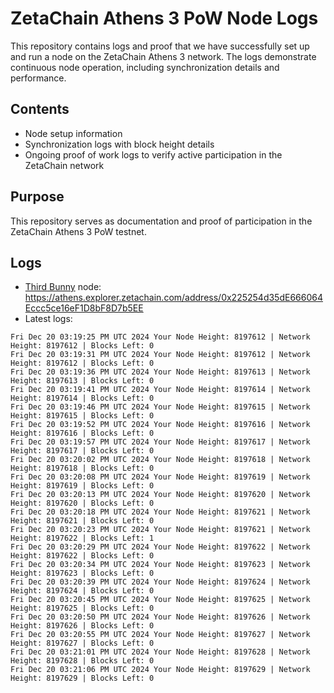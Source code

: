 # ZetaChain Athens 3 PoW Node Logs
This repository contains logs and proof that we have successfully set up and run a node on the ZetaChain Athens 3 network. The logs demonstrate continuous node operation, including synchronization details and performance.

## Contents
- Node setup information
- Synchronization logs with block height details
- Ongoing proof of work logs to verify active participation in the ZetaChain network

## Purpose
This repository serves as documentation and proof of participation in the ZetaChain Athens 3 PoW testnet.

## Logs

- [Third Bunny](https://thirdbunny.xyz/) node: https://athens.explorer.zetachain.com/address/0x225254d35dE666064Eccc5ce16eF1D8bF8D7b5EE
- Latest logs:
```
Fri Dec 20 03:19:25 PM UTC 2024 Your Node Height: 8197612 | Network Height: 8197612 | Blocks Left: 0
Fri Dec 20 03:19:31 PM UTC 2024 Your Node Height: 8197612 | Network Height: 8197612 | Blocks Left: 0
Fri Dec 20 03:19:36 PM UTC 2024 Your Node Height: 8197613 | Network Height: 8197613 | Blocks Left: 0
Fri Dec 20 03:19:41 PM UTC 2024 Your Node Height: 8197614 | Network Height: 8197614 | Blocks Left: 0
Fri Dec 20 03:19:46 PM UTC 2024 Your Node Height: 8197615 | Network Height: 8197615 | Blocks Left: 0
Fri Dec 20 03:19:52 PM UTC 2024 Your Node Height: 8197616 | Network Height: 8197616 | Blocks Left: 0
Fri Dec 20 03:19:57 PM UTC 2024 Your Node Height: 8197617 | Network Height: 8197617 | Blocks Left: 0
Fri Dec 20 03:20:02 PM UTC 2024 Your Node Height: 8197618 | Network Height: 8197618 | Blocks Left: 0
Fri Dec 20 03:20:08 PM UTC 2024 Your Node Height: 8197619 | Network Height: 8197619 | Blocks Left: 0
Fri Dec 20 03:20:13 PM UTC 2024 Your Node Height: 8197620 | Network Height: 8197620 | Blocks Left: 0
Fri Dec 20 03:20:18 PM UTC 2024 Your Node Height: 8197621 | Network Height: 8197621 | Blocks Left: 0
Fri Dec 20 03:20:23 PM UTC 2024 Your Node Height: 8197621 | Network Height: 8197622 | Blocks Left: 1
Fri Dec 20 03:20:29 PM UTC 2024 Your Node Height: 8197622 | Network Height: 8197622 | Blocks Left: 0
Fri Dec 20 03:20:34 PM UTC 2024 Your Node Height: 8197623 | Network Height: 8197623 | Blocks Left: 0
Fri Dec 20 03:20:39 PM UTC 2024 Your Node Height: 8197624 | Network Height: 8197624 | Blocks Left: 0
Fri Dec 20 03:20:45 PM UTC 2024 Your Node Height: 8197625 | Network Height: 8197625 | Blocks Left: 0
Fri Dec 20 03:20:50 PM UTC 2024 Your Node Height: 8197626 | Network Height: 8197626 | Blocks Left: 0
Fri Dec 20 03:20:55 PM UTC 2024 Your Node Height: 8197627 | Network Height: 8197627 | Blocks Left: 0
Fri Dec 20 03:21:01 PM UTC 2024 Your Node Height: 8197628 | Network Height: 8197628 | Blocks Left: 0
Fri Dec 20 03:21:06 PM UTC 2024 Your Node Height: 8197629 | Network Height: 8197629 | Blocks Left: 0
```
